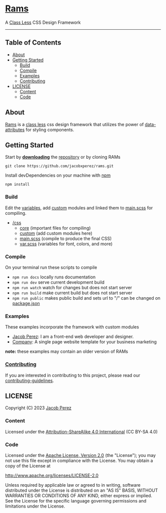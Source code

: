 # [Rams](https://jacobxperez.github.io/rams/)

A [Class Less](https://jacobxperez.github.io/blog/post/css/class-less-architecture/) CSS Design Framework

---

## Table of Contents

-   [About](#about)
-   [Getting Started](#getting-started)
    -   [Build](#build)
    -   [Compile](#compile)
    -   [Examples](#examples)
    -   [Contributing](#contributing)
-   [LICENSE](#license)
    -   [Content](#content)
    -   [Code](#code)

## About

[Rams](https://jacobxperez.github.io/rams/) is a [class less](https://jacobxperez.github.io/blog/post/css/class-less-architecture/)
css design framework that utilizes the power of [data-attributes](https://developer.mozilla.org/en-US/docs/Learn/HTML/Howto/Use_data_attributes)
for styling components.

## Getting Started

Start by **[downloading](https://github.com/jacobxperez/rams/archive/master.zip)** the
[repository](https://github.com/jacobxperez/rams) or by cloning RAMs

    git clone https://github.com/jacobxperez/rams.git

Install devDependencies on your machine with [npm](https://www.npmjs.com/)

    npm install

### Build

Edit the [variables](https://github.com/jacobxperez/rams/blob/master/src/css/var.scss), add
[custom](https://github.com/jacobxperez/rams/tree/master/src/css/custom) modules and linked
them to [main.scss](https://github.com/jacobxperez/rams/blob/master/src/css/main.scss) for compiling.

-   [/css](https://github.com/jacobxperez/rams/tree/master/src/css/)
    -   [core](https://github.com/jacobxperez/rams/tree/master/src/css/core) (important files for compiling)
    -   [custom](https://github.com/jacobxperez/rams/tree/master/src/css/custom) (add custom modules here)
    -   [main.scss](https://github.com/jacobxperez/rams/blob/master/src/css/main.scss) (compile to produce the final CSS)
    -   [var.scss](https://github.com/jacobxperez/rams/blob/master/src/css/var.scss) (variables for font, colors, and more)

### Compile

On your terminal run these scripts to compile

-   `npm run docs` locally runs documentation
-   `npm run dev` serve current development build
-   `npm run watch` watch for changes but does not start server
-   `npm run build` make current build but does not start server
-   `npm run public` makes public build and sets url to "/" can be changed on [package.json](https://github.com/jacobxperez/rams/blob/master/package.json)

### Examples

These examples incorporate the framework with custom modules

-   [Jacob Perez](https://github.com/jacobxperez/blog): I am a front-end web developer and designer.
-   [Company](https://github.com/jacobxperez/company): A single page website template for your business marketing

**note:** these examples may contain an older version of RAMs

### [Contributing](https://github.com/jacobxperez/rams/blob/master/.github/CONTRIBUTING.md)

If you are interested in contributing to this project, please read our
[contributing-guidelines](https://github.com/jacobxperez/rams/blob/master/.github/CONTRIBUTING.md).

## LICENSE

Copyright (C) 2023 [Jacob Perez](https://github.com/jacobxperez)

### Content

Licensed under the [Attribution-ShareAlike 4.0 International](https://creativecommons.org/licenses/by-sa/4.0/) (CC BY-SA 4.0)

### Code

Licensed under the [Apache License, Version 2.0](http://www.apache.org/licenses/LICENSE-2.0) (the "License");
you may not use this file except in compliance with the License.
You may obtain a copy of the License at

http://www.apache.org/licenses/LICENSE-2.0

Unless required by applicable law or agreed to in writing, software
distributed under the License is distributed on an "AS IS" BASIS,
WITHOUT WARRANTIES OR CONDITIONS OF ANY KIND, either express or implied.
See the License for the specific language governing permissions and
limitations under the License.
